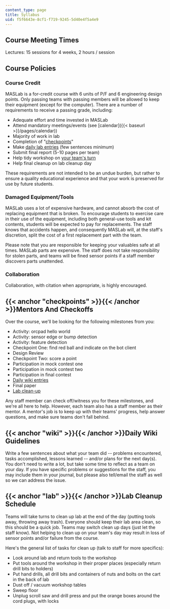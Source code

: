 ```yaml
---
content_type: page
title: Syllabus
uid: f5f6643e-8cf1-f719-9245-5d40e4f5a4e9
---
```


Course Meeting Times
--------------------

Lectures: 15 sessions for 4 weeks, 2 hours / session

Course Policies
---------------

### Course Credit

MASLab is a for-credit course with 6 units of P/F and 6 engineering design points. Only passing teams with passing members will be allowed to keep their equipment (except for the computer). There are a number of requirements to receive a passing grade, including:

*   Adequate effort and time invested in MASLab
*   Attend mandatory meetings/events (see [calendar]({{< baseurl >}}/pages/calendar))
*   Majority of work in lab
*   Completion of "[checkpoints](#checkpoints)"
*   Make [daily lab entries](#wiki) (few sentences minimum)
*   Submit final report (5-10 pages per team)
*   Help tidy workshop on [your team's turn](#lab)
*   Help final cleanup on lab cleanup day

These requirements are not intended to be an undue burden, but rather to ensure a quality educational experience and that your work is preserved for use by future students.

### Damaged Equipment/Tools

MASLab uses a lot of expensive hardware, and cannot absorb the cost of replacing equipment that is broken. To encourage students to exercise care in their use of the equipment, including both general-use tools and kit contents, students will be expected to pay for replacements. The staff knows that accidents happen, and consequently MASLab will, at the staff's discretion, split the cost of a first replacement part with the team.

Please note that you are responsible for keeping your valuables safe at all times. MASLab parts are expensive. The staff does not take responsibility for stolen parts, and teams will be fined sensor points if a staff member discovers parts unattended.

### Collaboration

Collaboration, with citation when appropriate, is highly encouraged.

{{< anchor "checkpoints" >}}{{< /anchor >}}Mentors And Checkoffs
----------------------------------------------------------------

Over the course, we'll be looking for the following milestones from you:

*   Activity: orcpad hello world
*   Activity: sensor edge or bump detection
*   Activity: feature detection
*   Checkpoint One: find red ball and indicate on the bot client
*   Design Review
*   Checkpoint Two: score a point
*   Participation in mock contest one
*   Participation in mock contest two
*   Participation in final contest
*   [Daily wiki entries](#wiki)
*   Final paper
*   [Lab clean-up](#lab)

Any staff member can check off/witness you for these milestones, and we're all here to help. However, each team also has a staff member as their mentor. A mentor's job is to keep up with their teams' progress, help answer questions, and make sure teams don't fall behind.

{{< anchor "wiki" >}}{{< /anchor >}}Daily Wiki Guidelines
---------------------------------------------------------

Write a few sentences about what your team did -- problems encountered, tasks accomplished, lessons learned -- and/or plans for the next day(s). You don't need to write a lot, but take some time to reflect as a team on your day. If you have specific problems or suggestions for the staff, you may include them in your journal, but please also tell/email the staff as well so we can address the issue.

{{< anchor "lab" >}}{{< /anchor >}}Lab Cleanup Schedule
-------------------------------------------------------

Teams will take turns to clean up lab at the end of the day (putting tools away, throwing away trash). Everyone should keep their lab area clean, so this should be a quick job. Teams may switch clean up days (just let the staff know). Not helping to clean up on your team's day may result in loss of sensor points and/or failure from the course.

Here's the general list of tasks for clean up (talk to staff for more specifics):

*   Look around lab and return tools to the workshop
*   Put tools around the workshop in their proper places (especially return drill bits to holders)
*   Put hand drills, all drill bits and containers of nuts and bolts on the cart in the back of lab
*   Dust off / vacuum workshop tables
*   Sweep floor
*   Unplug scroll saw and drill press and put the orange boxes around the cord plugs, with locks
